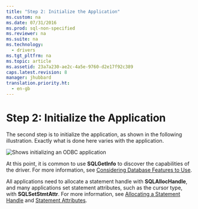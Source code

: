 ```yaml
---
title: "Step 2: Initialize the Application"
ms.custom: na
ms.date: 07/31/2016
ms.prod: sql-non-specified
ms.reviewer: na
ms.suite: na
ms.technology: 
  - drivers
ms.tgt_pltfrm: na
ms.topic: article
ms.assetid: 23a7a230-ae2c-4a5e-9760-d2e17f92c389
caps.latest.revision: 8
manager: jhubbard
translation.priority.ht: 
  - en-gb
---
```

# Step 2: Initialize the Application
The second step is to initialize the application, as shown in the following illustration. Exactly what is done here varies with the application.  
  
 ![Shows initializing an ODBC application](../content/media/pr12.gif "pr12")  
  
 At this point, it is common to use **SQLGetInfo** to discover the capabilities of the driver. For more information, see [Considering Database Features to Use](../content/Considering-Database-Features-to-Use.md).  
  
 All applications need to allocate a statement handle with **SQLAllocHandle**, and many applications set statement attributes, such as the cursor type, with **SQLSetStmtAttr**. For more information, see [Allocating a Statement Handle](../content/Allocating-a-Statement-Handle-ODBC.md) and [Statement Attributes](../content/Statement-Attributes.md).